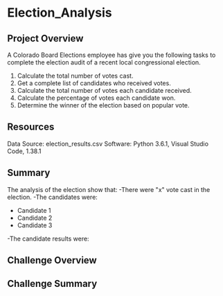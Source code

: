 # Election_Analysis

## Project Overview
A Colorado Board Elections employee has give you the following tasks to complete the election audit of a recent local congressional election.

1. Calculate the total number of votes cast.
2. Get a complete list of candidates who received votes.
3. Calculate the total number of votes each candidate received.
4. Calculate the percentage of votes each candidate won.
5. Determine the winner of the election based on popular vote.

## Resources
Data Source: election_results.csv
Software: Python 3.6.1, Visual Studio Code, 1.38.1

## Summary 
The analysis of the election show that:
-There were "x" vote cast in the election.
-The candidates were:
   - Candidate 1
   - Candidate 2
   - Candidate 3

-The candidate results were:

## Challenge Overview

## Challenge Summary
